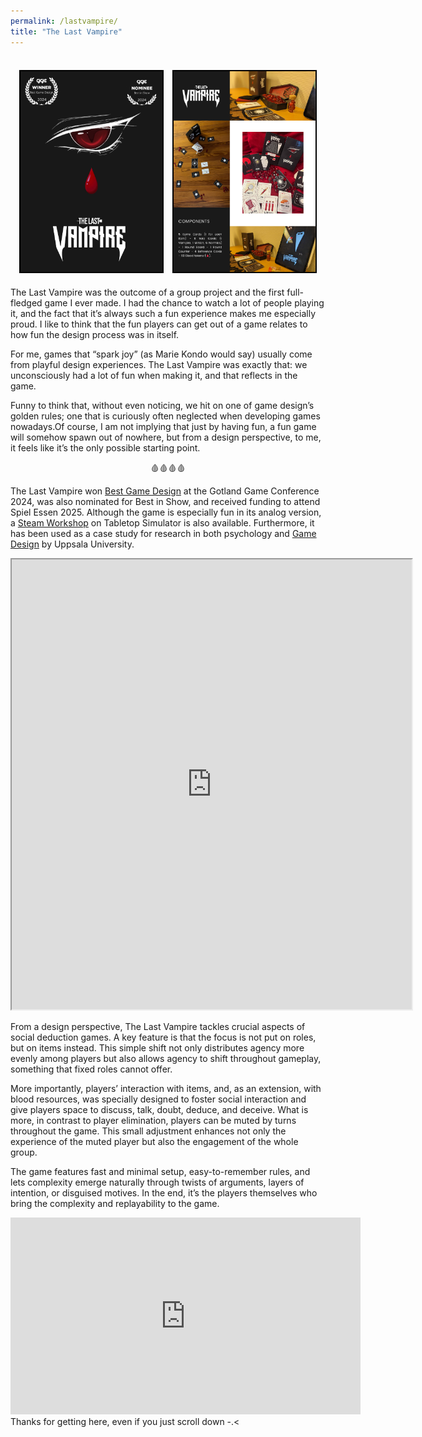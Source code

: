 ```yaml
---
permalink: /lastvampire/
title: "The Last Vampire"
---
```


<p align="center">
  <br>
  <img src="../assets/images/las_award.png" width="45%" style="border:2px solid black; margin:5px;">
  <img src="../assets/images/las_overview.png" width="45%" style="border:2px solid black; margin:5px;">
  <br>
</p>

The Last Vampire was the outcome of a group project and the first full-fledged game I ever made. I had the chance to watch a lot of people playing it, and the fact that it’s always such a fun experience makes me especially proud. I like to think that the fun players can get out of a game relates to how fun the design process was in itself.

For me, games that “spark joy” (as Marie Kondo would say) usually come from playful design experiences. The Last Vampire was exactly that: we unconsciously had a lot of fun when making it, and that reflects in the game.

Funny to think that, without even noticing, we hit on one of game design’s golden rules; one that is curiously often neglected when developing games nowadays.Of course, I am not implying that just by having fun, a fun game will somehow spawn out of nowhere, but from a design perspective, to me, it feels like it’s the only possible starting point.

<p align="center">🩸🩸🩸🩸</p>

The Last Vampire won <a href="https://game.speldesign.uu.se/projects/analog-games/the-last-vampire/" target="_blank" rel="noopener noreferrer">Best Game Design</a> at the Gotland Game Conference 2024, was also nominated for Best in Show, and received funding to attend Spiel Essen 2025. Although the game is especially fun in its analog version, a <a href="https://steamcommunity.com/sharedfiles/filedetails/?id=3551316320" target="_blank" rel="noopener noreferrer" titile="Visit Steam">Steam Workshop</a> on Tabletop Simulator is also available. Furthermore, it has been used as a case study for research in both psychology and <a href="https://uu.diva-portal.org/smash/record.jsf?pid=diva2%3A1874280&dswid=-253" target="_blank" rel="noopener noreferrer" titile="Visit DiVA">Game Design</a> by Uppsala University.

<p align="center">
  <iframe src="https://drive.google.com/file/d/1DIjEQL46iLtv-yWAjoD9MBq4nvIJfo9f/preview" width="640" height="720" allow="autoplay"></iframe>
  <br>
</p>


From a design perspective, The Last Vampire tackles crucial aspects of social deduction games. A key feature is that the focus is not put on roles, but on items instead. This simple shift not only distributes agency more evenly among players but also allows agency to shift throughout gameplay, something that fixed roles cannot offer.

More importantly, players’ interaction with items, and, as an extension, with blood resources, was specially designed to foster social interaction and give players space to discuss, talk, doubt, deduce, and deceive. What is more, in contrast to player elimination, players can be muted by turns throughout the game. This small adjustment enhances not only the experience of the muted player but also the engagement of the whole group.

The game features fast and minimal setup, easy-to-remember rules, and lets complexity emerge naturally through twists of arguments, layers of intention, or disguised motives. In the end, it’s the players themselves who bring the complexity and replayability to the game.

  <iframe width="560" height="315" src="https://www.youtube.com/embed/DBZz-ncnevk?si=_5B6BWH2y8VWxiys" title="YouTube video player" frameborder="0" allow="accelerometer; autoplay; clipboard-write; encrypted-media; gyroscope; picture-in-picture; web-share" referrerpolicy="strict-origin-when-cross-origin" allowfullscreen></iframe>

<br>
Thanks for getting here, even if you just scroll down  -.<

